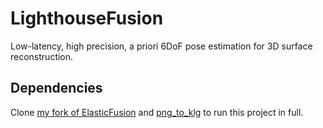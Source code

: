 # LighthouseFusion
Low-latency, high precision, a priori 6DoF pose estimation for 3D surface reconstruction.

## Dependencies

Clone [my fork of ElasticFusion](https://github.com/callmecampos/ElasticFusion/tree/master) and [png\_to\_klg](https://github.com/HTLife/png_to_klg) to run this project in full.

